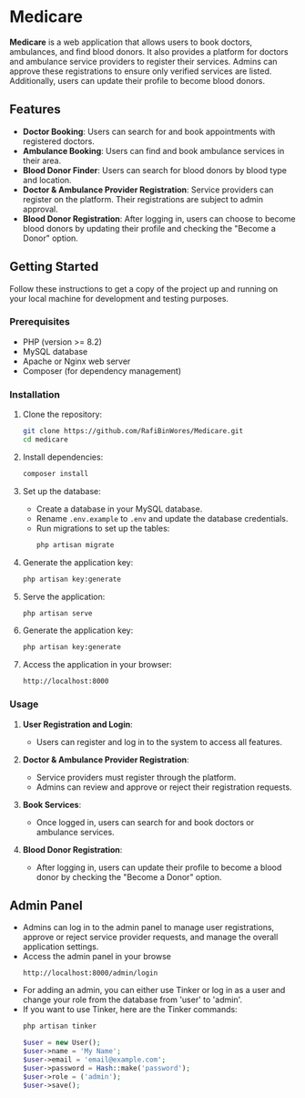 # Medicare

**Medicare** is a web application that allows users to book doctors, ambulances, and find blood donors. It also provides a platform for doctors and ambulance service providers to register their services. Admins can approve these registrations to ensure only verified services are listed. Additionally, users can update their profile to become blood donors.

## Features

-   **Doctor Booking**: Users can search for and book appointments with registered doctors.
-   **Ambulance Booking**: Users can find and book ambulance services in their area.
-   **Blood Donor Finder**: Users can search for blood donors by blood type and location.
-   **Doctor & Ambulance Provider Registration**: Service providers can register on the platform. Their registrations are subject to admin approval.
-   **Blood Donor Registration**: After logging in, users can choose to become blood donors by updating their profile and checking the "Become a Donor" option.

## Getting Started

Follow these instructions to get a copy of the project up and running on your local machine for development and testing purposes.

### Prerequisites

-   PHP (version >= 8.2)
-   MySQL database
-   Apache or Nginx web server
-   Composer (for dependency management)

### Installation

1. Clone the repository:

    ```bash
    git clone https://github.com/RafiBinWores/Medicare.git
    cd medicare
    ```

2. Install dependencies:

    ```bash
    composer install
    ```

3. Set up the database:

    - Create a database in your MySQL database.
    - Rename `.env.example` to `.env` and update the database credentials.
    - Run migrations to set up the tables:
        ```bash
        php artisan migrate
        ```

4. Generate the application key:

    ```bash
    php artisan key:generate

    ```
    
5. Serve the application:

    ```bash
    php artisan serve
    ```

5. Generate the application key:

    ```bash
    php artisan key:generate

    ```

6. Access the application in your browser:
    ```
    http://localhost:8000
    ```

### Usage

1. **User Registration and Login**:

    - Users can register and log in to the system to access all features.

2. **Doctor & Ambulance Provider Registration**:

    - Service providers must register through the platform.
    - Admins can review and approve or reject their registration requests.

3. **Book Services**:

    - Once logged in, users can search for and book doctors or ambulance services.

4. **Blood Donor Registration**:
    - After logging in, users can update their profile to become a blood donor by checking the "Become a Donor" option.

## Admin Panel

-   Admins can log in to the admin panel to manage user registrations, approve or reject service provider requests, and manage the overall application settings.
-   Access the admin panel in your browse
    ```
    http://localhost:8000/admin/login
    ```
-   For adding an admin, you can either use Tinker or log in as a user and change your role from the database from 'user' to 'admin'.
-   If you want to use Tinker, here are the Tinker commands:
    ```bash
    php artisan tinker
    ```
    ```php
    $user = new User();
    $user->name = 'My Name';
    $user->email = 'email@example.com';
    $user->password = Hash::make('password');
    $user->role = ('admin');
    $user->save();
    ```
